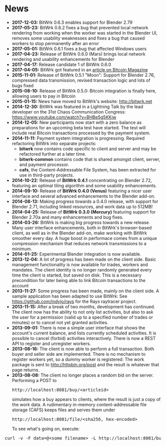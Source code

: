 News
====
- **2017-12-03:** BitWrk 0.6.3 enables support for Blender 2.79
- **2017-05-23:** BitWrk 0.6.2 fixes a bug that prevented local network rendering from working when the
  worker was started in the Blender UI, removes some usability weaknesses and fixes a bug that caused
  workers to stop permanently after an error
- **2017-05-01:** BitWrk 0.6.1 fixes a bug that affected Windows users
- **2017-04-23:** Release of BitWrk 0.6.0 (Mars) brings local network rendering and usability enhancements for Blender
- **2017-04-17:** Release candidate 1 of BitWrk 0.6.0
- **2017-04-05:** BitWrk got featured in an [article on Bitcoin Magazine](https://bitcoinmagazine.com/articles/soon-youll-be-able-buy-and-sell-system-resources-p2p-bitcoin/)
- **2015-11-01:** Release of BitWrk 0.5.1 "Moon": Support for Blender 2.76,
  compressed data transmission, revised transaction logic and lots of bugs fixed
- **2015-08-10:** Release of BitWrk 0.5.0: Bitcoin integration is finally here, allowing
  users to pay in Bitcoin
- **2015-01-15:** News have moved to BitWrk's website: http://bitwrk.net
- **2014-12-30:** BitWrk was featured in a Lightning Talk by the lead developer on the
  31st Chaos Communication Congress: https://www.youtube.com/watch?v=BHBe5g5KKiw
- **2014-12-05:** New participants now start with a zero balance as preparations for an upcoming
  beta test have started. The test will include real Bitcoin transactions processed by the
  payment system.
- **2014-11-11:** Payment system integration is progressing. Required refactoring BitWrk into
  separate projects:
  - **bitwrk** now contains code specific to client and server and may be refactored further at
  a later time.
  - **bitwrk-common** contains code that is shared amongst client, server, and payment processor.
  - **cafs**, the Content-Addressable File System, has been extracted for use in third-party projects.
- **2014-10-22:** Release of **BitWrk 0.4.1** concentrating on Blender 2.72, featuring an
  optimal tiling algorithm and some usability enhancements.  
- **2014-09-10:** Release of **BitWrk 0.4.0 (Venus)** featuring a nicer user interface and
  several advanced enhancements to the Blender add-on. 
- **2014-08-13:** Making progress towards a 0.4.0 release, with support for Blender 2.71,
  including linked resources, and work data up to 512MB!
- **2014-04-25:** Release of **BitWrk 0.3.0 (Mercury)** featuring support for Blender 2.70a
  and many enhancements and bug fixes.
- **2014-03-26:** BitWrk is making big progress towards a new release. Many user interface
  enhancements, both in BitWrk's browser-based client, as well as in the Blender add-on,
  make working with BitWrk smoother every day. A huge boost in performace comes from a
  unique compression mechanism that reduces network transmissions to a minimum.
- **2014-01-25:** Experimental Blender integration is now available.
- **2013-12-04:** A lot of progress has been made on the client side. Basic
  management functionality is now available for trades, workers and mandates.
  The client identity is no longer randomly generated every time the client
  is started, but saved on disk. This is a necessary precondition for later
  being able to link Bitcoin transactions to the account
- **2013-11-27:** Some progress has been made, mainly on the client side.
  A sample application has been adapted to use BitWrk: See
  https://github.com/indyjo/rays for the Rays raytracer project.
- **2013-11-15:** After a break of two months, development has continued.
  The client now has the ability to not only list activities, but
  also to ask the user for a permission (valid up to a specified number of
  trades or minutes) or to cancel not yet granted activities.
- **2013-09-01:** There is now a simple user interface that shows the account's
  current balance, and lists currently scheduled activities. It is possible to
  cancel (forbid) activities interactively. There is now a REST API to register
  and unregister workers.
- **2013-08-16:** The client is now able to perform a full transaction. Both
  buyer and seller side are implemented. There is no mechanism to register
  workers yet, so a dummy worker is registered: The work package is sent to
  http://httpbin.org/post and the result is whatever that page returns.
- **2013-08-08:** The client no longer places a random bid on the server.
  Performing a POST to <pre>http://localhost:8081/buy/&lt;articleid&gt;</pre> simulates
  how a buy appears to clients, where the result is just a copy of the
  work data.  A rudimentary in-memory content-addressable file storage
  (CAFS) keeps files and serves them under
  <pre>http://localhost:8081/file/&lt;sha256, hex-encoded&gt;</pre>
  To see what's going on, execute:
<pre>
curl -v -F data=@&lt;some filename&gt; -L http://localhost:8081/buy/foobar
</pre>